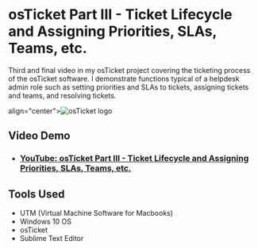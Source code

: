 <h1> osTicket Part III - Ticket Lifecycle and Assigning Priorities, SLAs, Teams, etc.</h1>
Third and final video in my osTicket project covering the ticketing process of the osTicket software. I demonstrate functions typical of a helpdesk admin role such as setting priorities and SLAs to tickets, assigning tickets and teams, and resolving tickets. 

<p>align="center"><img src="https://i.imgur.com/Clzj7Xs.png" alt="osTicket logo"/> </p>

<h2> Video Demo </h2>

- ### [YouTube: osTicket Part III - Ticket Lifecycle and Assigning Priorities, SLAs, Teams, etc.](https://youtu.be/2zJls5HMfjg)

<h2> Tools Used </h2>

  - UTM (Virtual Machine Software for Macbooks)
  - Windows 10 OS
  - osTicket
  - Sublime Text Editor
